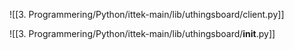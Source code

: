 ![[3. Programmering/Python/ittek-main/lib/uthingsboard/client.py]]

![[3. Programmering/Python/ittek-main/lib/uthingsboard/__init__.py]]